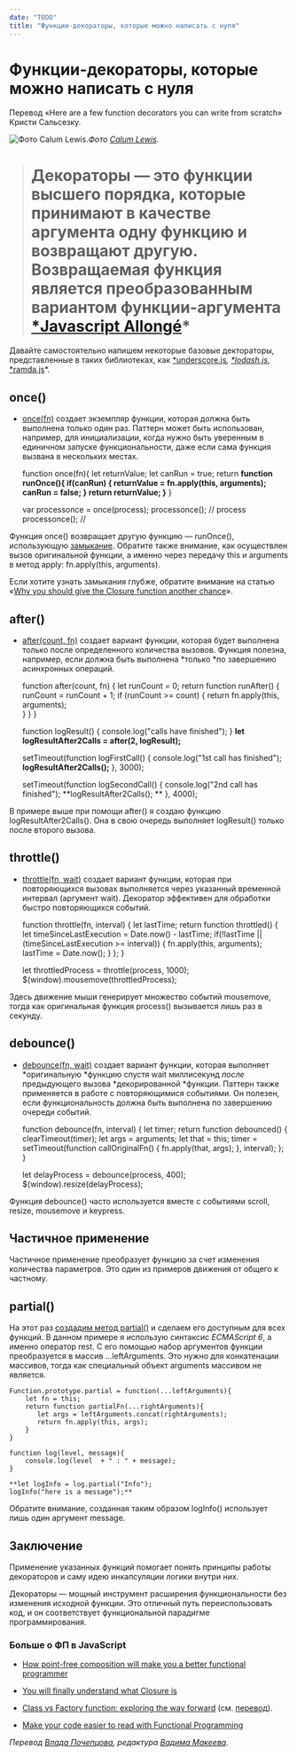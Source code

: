 ```yaml
---
date: "TODO"
title: "Функции-декораторы, которые можно написать с нуля"
---
```


# Функции-декораторы, которые можно написать с нуля

Перевод «Here are a few function decorators you can write from scratch» Кристи Сальсезку.

![Фото [Calum Lewis](https://unsplash.com/photos/rkT_TG5NKF8).](https://cdn-images-1.medium.com/max/10392/1*Qw0e4LC2Fri7dFkBY0N1cA.jpeg)*Фото [Calum Lewis](https://unsplash.com/photos/rkT_TG5NKF8).*
> # Декораторы — это функции высшего порядка, которые принимают в качестве аргумента одну функцию и возвращают другую. Возвращаемая функция является преобразованным вариантом функции-аргумента [*Javascript Allongé](https://leanpub.com/javascript-allonge/read#decorators)*

Давайте самостоятельно напишем некоторые базовые дектораторы, представленные в таких библиотеках, как [*underscore.js](http://underscorejs.org/#functions)*, [*lodash.js](https://lodash.com/docs/4.17.5)*, [*ramda.js](http://ramdajs.com/docs/)*.

## once()

* [once(fn)](https://jsfiddle.net/cristi_salcescu/zpLeLp0v/) создает экземпляр функции, которая должна быть выполнена только один раз. Паттерн может быть использован, например, для инициализации, когда нужно быть уверенным в единичном запуске функциональности, даже если сама функция вызвана в нескольких местах.

    function once(fn){
      let returnValue;
      let canRun = true;
      return **function runOnce(){
          if(canRun) {
              returnValue = fn.apply(this, arguments);
              canRun = false;
          }
          return returnValue;
      }**
    }

    var processonce = once(process);
    processonce(); // process
    processonce(); //

Функция once() возвращает другую функцию — runOnce(), использующую [замыкание](https://medium.freecodecamp.org/why-you-should-give-the-closure-function-another-chance-31253e44cfa0). Обратите также внимание, как осуществлен вызов оригинальной функции, а именно через передачу this и arguments в метод apply: fn.apply(this, arguments).

Если хотите узнать замыкания глубже, обратите внимание на статью «[Why you should give the Closure function another chance](https://medium.com/p/31253e44cfa0)».

## after()

* [after(count, fn)](https://jsfiddle.net/cristi_salcescu/4evuoxe6/) создает вариант функции, которая будет выполнена только после определенного количества вызовов. Функция полезна, например, если должна быть выполнена *только *по завершению асинхронных операций.

    function after(count, fn) {
       let runCount = 0;
       return function runAfter() {
          runCount = runCount + 1;
          if (runCount >= count) {
             return fn.apply(this, arguments);        
          }
       }
    }

    function logResult() { console.log("calls have finished"); }
    **let logResultAfter2Calls = after(2, logResult);**

    setTimeout(function logFirstCall() { 
          console.log("1st call has finished"); 
          **logResultAfter2Calls();** 
    }, 3000);

    setTimeout(function logSecondCall() { 
          console.log("2nd call has finished"); 
          **logResultAfter2Calls(); **
    }, 4000);

В примере выше при помощи after() я создаю функцию logResultAfter2Calls(). Она в свою очередь выполняет logResult() только после второго вызова.

## throttle()

* [throttle(fn, wait)](https://jsfiddle.net/cristi_salcescu/5tdv0eq6/) создает вариант функции, которая при повторяющихся вызовах выполняется через указанный временной интервал (аргумент wait). Декоратор эффективен для обработки быстро повторяющихся событий.

    function throttle(fn, interval) {
        let lastTime;
        return function throttled() {
            let timeSinceLastExecution = Date.now() - lastTime;
            if(!lastTime || (timeSinceLastExecution >= interval)) {
                fn.apply(this, arguments);
                lastTime = Date.now();
            }
        };
    }

    let throttledProcess = throttle(process, 1000);
    $(window).mousemove(throttledProcess);

Здесь движение мыши генерирует множество событий mousemove, тогда как оригинальная функция process() вызывается лишь раз в секунду.

## debounce()

* [debounce(fn, wait)](https://jsfiddle.net/cristi_salcescu/424unsa7/) создает вариант функции, которая выполняет *оригинальную *функцию спустя wait миллисекунд *после* предыдующего вызова *декорированной *функции. Паттерн также применяется в работе с повторяющимися событиями. Он полезен, если функциональность должна быть выполнена по завершению очереди событий.

    function debounce(fn, interval) {
        let timer;
        return function debounced() {
            clearTimeout(timer);
            let args = arguments;
            let that = this;
            timer = setTimeout(function callOriginalFn() {
                 fn.apply(that, args);
            }, interval);
        };
    }

    let delayProcess = debounce(process, 400);
    $(window).resize(delayProcess);

Функция debounce() часто используется вместе с событиями scroll, resize, mousemove и keypress.

## Частичное применение

Частичное применение преобразует функцию за счет изменения количества параметров. Это один из примеров движения от общего к частному.

## partial()

На этот раз [создадим метод partial()](https://jsfiddle.net/cristi_salcescu/sbborekp/) и сделаем его доступным для всех функций. В данном примере я использую синтаксис *ECMAScript 6*, а именно оператор rest. С его помощью набор аргументов функции преобразуется в массив ...leftArguments. Это нужно для конкатенации массивов, тогда как специальный объект arguments массивом не является.

    Function.prototype.partial = function(...leftArguments){
        let fn = this;
        return function partialFn(...rightArguments){
           let args = leftArguments.concat(rightArguments);
           return fn.apply(this, args);
        }
    }

    function log(level, message){
        console.log(level  + " : " + message);
    }

    **let logInfo = log.partial("Info");
    logInfo("here is a message");**

Обратите внимание, созданная таким образом logInfo() использует лишь один аргумент message.

## Заключение

Применение указанных функций помогает понять принципы работы декораторов и саму идею инкапсуляции логики внутри них.

Декораторы — мощный инструмент расширения функциональности без изменения исходной функции. Это отличный путь переиспользовать код, и он соответствует функциональной парадигме программирования.

### **Больше о ФП в JavaScript**

* [How point-free composition will make you a better functional programmer](https://medium.com/p/33dcb910303a)

* [You will finally understand what Closure is](https://medium.com/p/13ba11825319)

* [Class vs Factory function: exploring the way forward](https://medium.com/p/73258b6a8d15) (см. [перевод](https://medium.com/@kanby/класс-vs-фабрика-объектов-перспективы-9b4c696823c8)).

* [Make your code easier to read with Functional Programming](https://medium.com/p/94fb8cc69f9d)

*Перевод [Влада Почепцова](https://medium.com/@vlad_poe), редактура [Вадима Макеева](https://medium.com/@pepelsbey).*
